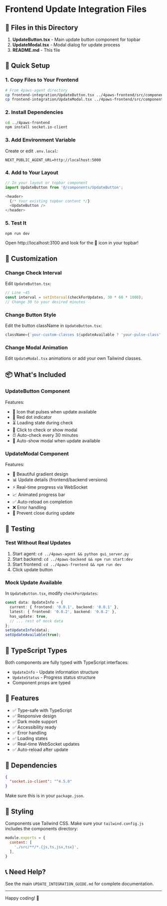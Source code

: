 # Frontend Update Integration Files

## 📁 Files in this Directory

1. **UpdateButton.tsx** - Main update button component for topbar
2. **UpdateModal.tsx** - Modal dialog for update process
3. **README.md** - This file

## 🚀 Quick Setup

### 1. Copy Files to Your Frontend

```bash
# From 4paws-agent directory
cp frontend-integration/UpdateButton.tsx ../4paws-frontend/src/components/
cp frontend-integration/UpdateModal.tsx ../4paws-frontend/src/components/
```

### 2. Install Dependencies

```bash
cd ../4paws-frontend
npm install socket.io-client
```

### 3. Add Environment Variable

Create or edit `.env.local`:
```env
NEXT_PUBLIC_AGENT_URL=http://localhost:5000
```

### 4. Add to Your Layout

```typescript
// In your layout or topbar component
import UpdateButton from '@/components/UpdateButton';

<header>
  {/* Your existing topbar content */}
  <UpdateButton />
</header>
```

### 5. Test It

```bash
npm run dev
```

Open http://localhost:3100 and look for the 🔄 icon in your topbar!

## 🎨 Customization

### Change Check Interval

Edit `UpdateButton.tsx`:
```typescript
// Line ~45
const interval = setInterval(checkForUpdates, 30 * 60 * 1000);
// Change 30 to your desired minutes
```

### Change Button Style

Edit the button className in `UpdateButton.tsx`:
```typescript
className={`your-custom-classes ${updateAvailable ? 'your-pulse-class' : ''}`}
```

### Change Modal Animation

Edit `UpdateModal.tsx` animations or add your own Tailwind classes.

## 📦 What's Included

### UpdateButton Component

Features:
- 🔄 Icon that pulses when update available
- 🔴 Red dot indicator
- ⏳ Loading state during check
- 🎯 Click to check or show modal
- ⏰ Auto-check every 30 minutes
- 🔔 Auto-show modal when update available

### UpdateModal Component

Features:
- 🎨 Beautiful gradient design
- 📊 Update details (frontend/backend versions)
- ⚡ Real-time progress via WebSocket
- 📈 Animated progress bar
- ✅ Auto-reload on completion
- ❌ Error handling
- 🚫 Prevent close during update

## 🧪 Testing

### Test Without Real Updates

1. Start agent: `cd ../4paws-agent && python gui_server.py`
2. Start backend: `cd ../4paws-backend && npm run start:dev`
3. Start frontend: `cd ../4paws-frontend && npm run dev`
4. Click update button

### Mock Update Available

In `UpdateButton.tsx`, modify `checkForUpdates`:
```typescript
const data: UpdateInfo = {
  current: { frontend: '0.0.1', backend: '0.0.1' },
  latest: { frontend: '0.0.2', backend: '0.0.2' },
  has_update: true,
  // ... rest of mock data
};
setUpdateInfo(data);
setUpdateAvailable(true);
```

## 📝 TypeScript Types

Both components are fully typed with TypeScript interfaces:
- `UpdateInfo` - Update information structure
- `UpdateStatus` - Progress status structure
- Component props are typed

## 🎯 Features

- ✅ Type-safe with TypeScript
- ✅ Responsive design
- ✅ Dark mode support
- ✅ Accessibility ready
- ✅ Error handling
- ✅ Loading states
- ✅ Real-time WebSocket updates
- ✅ Auto-reload after update

## 🔧 Dependencies

```json
{
  "socket.io-client": "^4.5.0"
}
```

Make sure this is in your `package.json`.

## 🎨 Styling

Components use Tailwind CSS. Make sure your `tailwind.config.js` includes the components directory:

```javascript
module.exports = {
  content: [
    './src/**/*.{js,ts,jsx,tsx}',
  ],
}
```

## 📞 Need Help?

See the main `UPDATE_INTEGRATION_GUIDE.md` for complete documentation.

---

Happy coding! 🚀

